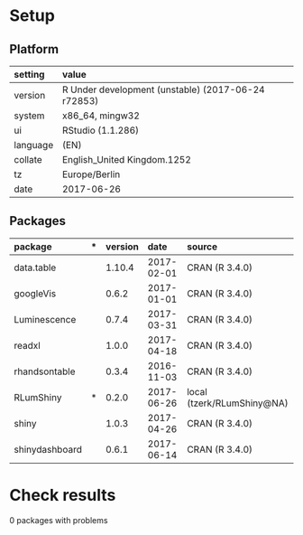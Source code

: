# Setup

## Platform

|setting  |value                                              |
|:--------|:--------------------------------------------------|
|version  |R Under development (unstable) (2017-06-24 r72853) |
|system   |x86_64, mingw32                                    |
|ui       |RStudio (1.1.286)                                  |
|language |(EN)                                               |
|collate  |English_United Kingdom.1252                        |
|tz       |Europe/Berlin                                      |
|date     |2017-06-26                                         |

## Packages

|package        |*  |version |date       |source                     |
|:--------------|:--|:-------|:----------|:--------------------------|
|data.table     |   |1.10.4  |2017-02-01 |CRAN (R 3.4.0)             |
|googleVis      |   |0.6.2   |2017-01-01 |CRAN (R 3.4.0)             |
|Luminescence   |   |0.7.4   |2017-03-31 |CRAN (R 3.4.0)             |
|readxl         |   |1.0.0   |2017-04-18 |CRAN (R 3.4.0)             |
|rhandsontable  |   |0.3.4   |2016-11-03 |CRAN (R 3.4.0)             |
|RLumShiny      |*  |0.2.0   |2017-06-26 |local (tzerk/RLumShiny@NA) |
|shiny          |   |1.0.3   |2017-04-26 |CRAN (R 3.4.0)             |
|shinydashboard |   |0.6.1   |2017-06-14 |CRAN (R 3.4.0)             |

# Check results

0 packages with problems




